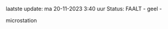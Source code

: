 laatste update: 
ma 20-11-2023  3:40   uur 
Status: FAALT - geel - 
<div class="service Y">microstation</div>